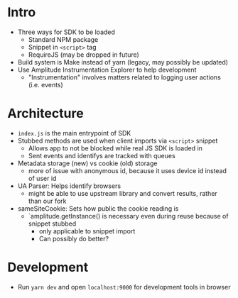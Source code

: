 # Intro
- Three ways for SDK to be loaded
  - Standard NPM package
  - Snippet in `<script>` tag
  - RequireJS (may be dropped in future)
- Build system is Make instead of yarn (legacy, may possibly be updated)
- Use Amplitude Instrumentation Explorer to help development
  - "Instrumentation" involves matters related to logging user actions (i.e. events)

# Architecture
- `index.js` is the main entrypoint of SDK
- Stubbed methods are used when client imports via `<script>` snippet
  - Allows app to not be blocked while real JS SDK is loaded in
  - Sent events and identifys are tracked with queues
- Metadata storage (new) vs cookie (old) storage
  - more of issue with anonymous id, because it uses device id instead of user id
- UA Parser: Helps identify browsers
  - might be able to use upstream library and convert results, rather than our fork
- sameSiteCookie: Sets how public the cookie reading is
  - `amplitude.getInstance() is necessary even during reuse because of snippet stubbed
    - only applicable to snippet import
    - Can possibly do better?

# Development
- Run `yarn dev` and open `localhost:9000` for development tools in browser
